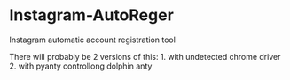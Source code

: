 # Instagram-AutoReger
 Instagram automatic account registration tool

There will probably be 2 versions of this:
    1. with undetected chrome driver
    2. with pyanty controllong dolphin anty